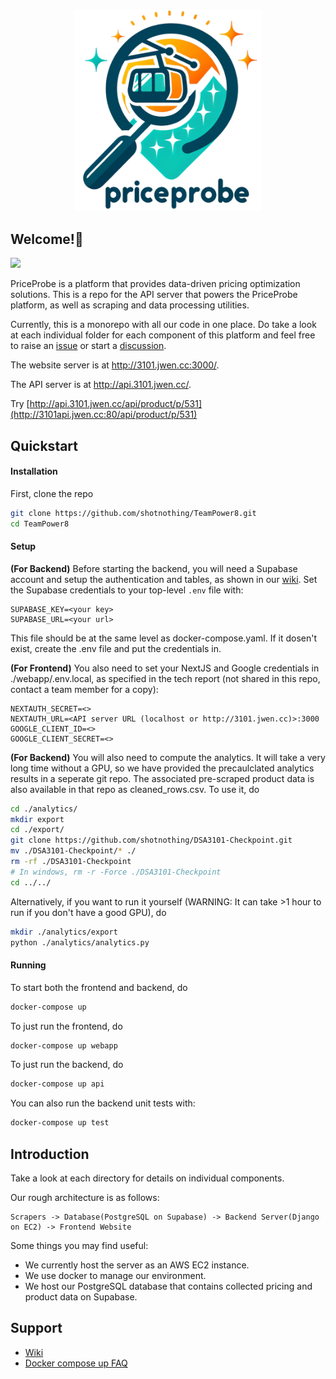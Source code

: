 <p align="center"><img src="logo.png" alt="PriceProbe" width="300" style="text-align:center"/></p>

## Welcome!👋

![](https://github.com/shotnothing/TeamPower8/actions/workflows/django.yml//badge.svg)

PriceProbe is a platform that provides data-driven pricing optimization solutions. 
This is a repo for the API server that powers the PriceProbe platform, as well as scraping and data processing utilities.

Currently, this is a monorepo with all our code in one place. Do take a look at each individual folder for each component of this platform and feel free to raise an [issue](https://github.com/shotnothing/TeamPower8/issues) or start a [discussion](https://github.com/shotnothing/TeamPower8/discussions).

The website server is at http://3101.jwen.cc:3000/.
 
The API server is at http://api.3101.jwen.cc/. 

Try [http://api.3101.jwen.cc/api/product/p/531](http://3101api.jwen.cc:80/api/product/p/531)

## Quickstart
#### Installation
First, clone the repo

```bash
git clone https://github.com/shotnothing/TeamPower8.git
cd TeamPower8
```

#### Setup 
**(For Backend)** Before starting the backend, you will need a Supabase account and setup the authentication and tables, as shown in our [wiki](https://github.com/shotnothing/TeamPower8/wiki).
Set the Supabase credentials to your top-level `.env` file with:
```
SUPABASE_KEY=<your key>
SUPABASE_URL=<your url>
```
This file should be at the same level as docker-compose.yaml. If it dosen't exist, create the .env file and put the credentials in.

**(For Frontend)** You also need to set your NextJS and Google credentials in ./webapp/.env.local, as specified in the tech report (not shared in this repo, contact a team member for a copy):
```
NEXTAUTH_SECRET=<>
NEXTAUTH_URL=<API server URL (localhost or http://3101.jwen.cc)>:3000
GOOGLE_CLIENT_ID=<>
GOOGLE_CLIENT_SECRET=<>
```

**(For Backend)** You will also need to compute the analytics. It will take a very long time without a GPU, so we have provided the precaulclated analytics results in a seperate git repo. The associated pre-scraped product data is also available in that repo as cleaned_rows.csv. To use it, do
```bash
cd ./analytics/
mkdir export
cd ./export/
git clone https://github.com/shotnothing/DSA3101-Checkpoint.git
mv ./DSA3101-Checkpoint/* ./ 
rm -rf ./DSA3101-Checkpoint
# In windows, rm -r -Force ./DSA3101-Checkpoint
cd ../../
```

Alternatively, if you want to run it yourself (WARNING: It can take >1 hour to run if you don't have a good GPU), do 
```bash
mkdir ./analytics/export
python ./analytics/analytics.py
```

#### Running
To start both the frontend and backend, do
```bash
docker-compose up
```

To just run the frontend, do
```bash
docker-compose up webapp
```

To just run the backend, do
```bash
docker-compose up api
```

You can also run the backend unit tests with:
```bash
docker-compose up test
```

## Introduction

Take a look at each directory for details on individual components.

Our rough architecture is as follows:

```
Scrapers -> Database(PostgreSQL on Supabase) -> Backend Server(Django on EC2) -> Frontend Website
```

Some things you may find useful:
- We currently host the server as an AWS EC2 instance.
- We use docker to manage our environment.
- We host our PostgreSQL database that contains collected pricing and product data on Supabase.

## Support

- [Wiki](https://github.com/shotnothing/TeamPower8/wiki)
- [Docker compose up FAQ](https://github.com/shotnothing/TeamPower8/wiki/FAQ-for-Setup)

